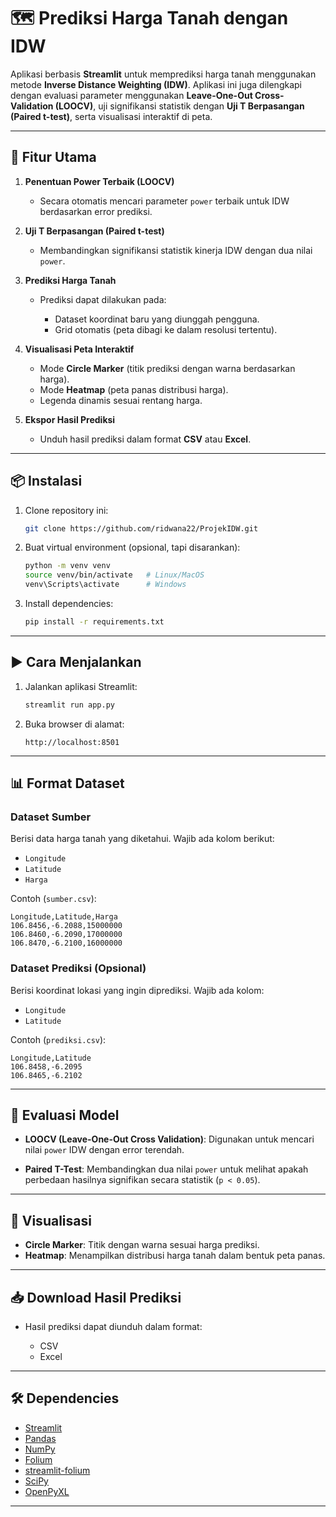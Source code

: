 # 🗺️ Prediksi Harga Tanah dengan IDW

Aplikasi berbasis **Streamlit** untuk memprediksi harga tanah menggunakan metode **Inverse Distance Weighting (IDW)**.
Aplikasi ini juga dilengkapi dengan evaluasi parameter menggunakan **Leave-One-Out Cross-Validation (LOOCV)**, uji signifikansi statistik dengan **Uji T Berpasangan (Paired t-test)**, serta visualisasi interaktif di peta.

---

## 🚀 Fitur Utama

1. **Penentuan Power Terbaik (LOOCV)**

   * Secara otomatis mencari parameter `power` terbaik untuk IDW berdasarkan error prediksi.

2. **Uji T Berpasangan (Paired t-test)**

   * Membandingkan signifikansi statistik kinerja IDW dengan dua nilai `power`.

3. **Prediksi Harga Tanah**

   * Prediksi dapat dilakukan pada:

     * Dataset koordinat baru yang diunggah pengguna.
     * Grid otomatis (peta dibagi ke dalam resolusi tertentu).

4. **Visualisasi Peta Interaktif**

   * Mode **Circle Marker** (titik prediksi dengan warna berdasarkan harga).
   * Mode **Heatmap** (peta panas distribusi harga).
   * Legenda dinamis sesuai rentang harga.

5. **Ekspor Hasil Prediksi**

   * Unduh hasil prediksi dalam format **CSV** atau **Excel**.

---

## 📦 Instalasi

1. Clone repository ini:

   ```bash
   git clone https://github.com/ridwana22/ProjekIDW.git
   ```

2. Buat virtual environment (opsional, tapi disarankan):

   ```bash
   python -m venv venv
   source venv/bin/activate   # Linux/MacOS
   venv\Scripts\activate      # Windows
   ```

3. Install dependencies:

   ```bash
   pip install -r requirements.txt
   ```

---

## ▶️ Cara Menjalankan

1. Jalankan aplikasi Streamlit:

   ```bash
   streamlit run app.py
   ```

2. Buka browser di alamat:

   ```
   http://localhost:8501
   ```

---

## 📊 Format Dataset

### Dataset Sumber

Berisi data harga tanah yang diketahui. Wajib ada kolom berikut:

* `Longitude`
* `Latitude`
* `Harga`

Contoh (`sumber.csv`):

```csv
Longitude,Latitude,Harga
106.8456,-6.2088,15000000
106.8460,-6.2090,17000000
106.8470,-6.2100,16000000
```

### Dataset Prediksi (Opsional)

Berisi koordinat lokasi yang ingin diprediksi. Wajib ada kolom:

* `Longitude`
* `Latitude`

Contoh (`prediksi.csv`):

```csv
Longitude,Latitude
106.8458,-6.2095
106.8465,-6.2102
```

---

## 🧪 Evaluasi Model

* **LOOCV (Leave-One-Out Cross Validation)**:
  Digunakan untuk mencari nilai `power` IDW dengan error terendah.

* **Paired T-Test**:
  Membandingkan dua nilai `power` untuk melihat apakah perbedaan hasilnya signifikan secara statistik (`p < 0.05`).

---

## 🎨 Visualisasi

* **Circle Marker**: Titik dengan warna sesuai harga prediksi.
* **Heatmap**: Menampilkan distribusi harga tanah dalam bentuk peta panas.

---

## 📥 Download Hasil Prediksi

* Hasil prediksi dapat diunduh dalam format:

  * CSV
  * Excel

---

## 🛠️ Dependencies

* [Streamlit](https://streamlit.io/)
* [Pandas](https://pandas.pydata.org/)
* [NumPy](https://numpy.org/)
* [Folium](https://python-visualization.github.io/folium/)
* [streamlit-folium](https://github.com/randyzwitch/streamlit-folium)
* [SciPy](https://scipy.org/)
* [OpenPyXL](https://openpyxl.readthedocs.io/)

---
